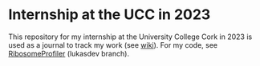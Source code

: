 # Internship at the UCC in 2023

This repository for my internship at the University College Cork in 2023 is used as a journal to track my work (see [wiki](https://github.com/Lukas-Wierdsma/Internship-UCC-2023/wiki)).
For my code, see [RibosomeProfiler](https://github.com/JackCurragh/RibosomeProfiler) (lukasdev branch).
